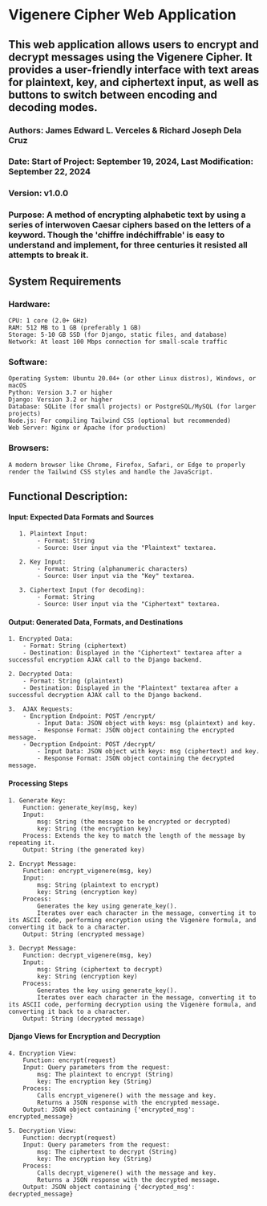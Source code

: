 # Vigenere Cipher Web Application
## This web application allows users to encrypt and decrypt messages using the Vigenere Cipher. It provides a user-friendly interface with text areas for plaintext, key, and ciphertext input, as well as buttons to switch between encoding and decoding modes.

### Authors: James Edward L. Verceles & Richard Joseph Dela Cruz
### Date: Start of Project: September 19, 2024, Last Modification: September 22, 2024
### Version: v1.0.0
### Purpose: A method of encrypting alphabetic text by using a series of interwoven Caesar ciphers based on the letters of a keyword. Though the 'chiffre indéchiffrable' is easy to understand and implement, for three centuries it resisted all attempts to break it.


## System Requirements 

### Hardware:

    CPU: 1 core (2.0+ GHz)
    RAM: 512 MB to 1 GB (preferably 1 GB)
    Storage: 5-10 GB SSD (for Django, static files, and database)
    Network: At least 100 Mbps connection for small-scale traffic

### Software:

    Operating System: Ubuntu 20.04+ (or other Linux distros), Windows, or macOS
    Python: Version 3.7 or higher
    Django: Version 3.2 or higher
    Database: SQLite (for small projects) or PostgreSQL/MySQL (for larger projects)
    Node.js: For compiling Tailwind CSS (optional but recommended)
    Web Server: Nginx or Apache (for production)

### Browsers:

    A modern browser like Chrome, Firefox, Safari, or Edge to properly render the Tailwind CSS styles and handle the JavaScript.

## Functional Description: 

#### Input: Expected Data Formats and Sources

       1. Plaintext Input:
            - Format: String
            - Source: User input via the "Plaintext" textarea.
    
       2. Key Input:
            - Format: String (alphanumeric characters)
            - Source: User input via the "Key" textarea.
    
       3. Ciphertext Input (for decoding):
            - Format: String
            - Source: User input via the "Ciphertext" textarea.

#### Output: Generated Data, Formats, and Destinations

    1. Encrypted Data:
        - Format: String (ciphertext)
        - Destination: Displayed in the "Ciphertext" textarea after a successful encryption AJAX call to the Django backend.

    2. Decrypted Data:
        - Format: String (plaintext)
        - Destination: Displayed in the "Plaintext" textarea after a successful decryption AJAX call to the Django backend.

    3.  AJAX Requests:
        - Encryption Endpoint: POST /encrypt/
            - Input Data: JSON object with keys: msg (plaintext) and key.
            - Response Format: JSON object containing the encrypted message.
        - Decryption Endpoint: POST /decrypt/
            - Input Data: JSON object with keys: msg (ciphertext) and key.
            - Response Format: JSON object containing the decrypted message.

#### Processing Steps

    1. Generate Key:
        Function: generate_key(msg, key)
        Input:
            msg: String (the message to be encrypted or decrypted)
            key: String (the encryption key)
        Process: Extends the key to match the length of the message by repeating it.
        Output: String (the generated key)

    2. Encrypt Message:
        Function: encrypt_vigenere(msg, key)
        Input:
            msg: String (plaintext to encrypt)
            key: String (encryption key)
        Process:
            Generates the key using generate_key().
            Iterates over each character in the message, converting it to its ASCII code, performing encryption using the Vigenère formula, and converting it back to a character.
        Output: String (encrypted message)

    3. Decrypt Message:
        Function: decrypt_vigenere(msg, key)
        Input:
            msg: String (ciphertext to decrypt)
            key: String (encryption key)
        Process:
            Generates the key using generate_key().
            Iterates over each character in the message, converting it to its ASCII code, performing decryption using the Vigenère formula, and converting it back to a character.
        Output: String (decrypted message)

#### Django Views for Encryption and Decryption

    4. Encryption View:
        Function: encrypt(request)
        Input: Query parameters from the request:
            msg: The plaintext to encrypt (String)
            key: The encryption key (String)
        Process:
            Calls encrypt_vigenere() with the message and key.
            Returns a JSON response with the encrypted message.
        Output: JSON object containing {'encrypted_msg': encrypted_message}

    5. Decryption View:
        Function: decrypt(request)
        Input: Query parameters from the request:
            msg: The ciphertext to decrypt (String)
            key: The encryption key (String)
        Process:
            Calls decrypt_vigenere() with the message and key.
            Returns a JSON response with the decrypted message.
        Output: JSON object containing {'decrypted_msg': decrypted_message}
